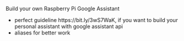 Build your own Raspberry Pi Google Assistant
<br>
<ul>
<li>perfect guideline https://bit.ly/3wS7WaK, if you want to build your personal assistant with google assistant api</li>
  <li>aliases for better work</li>
</ul>
